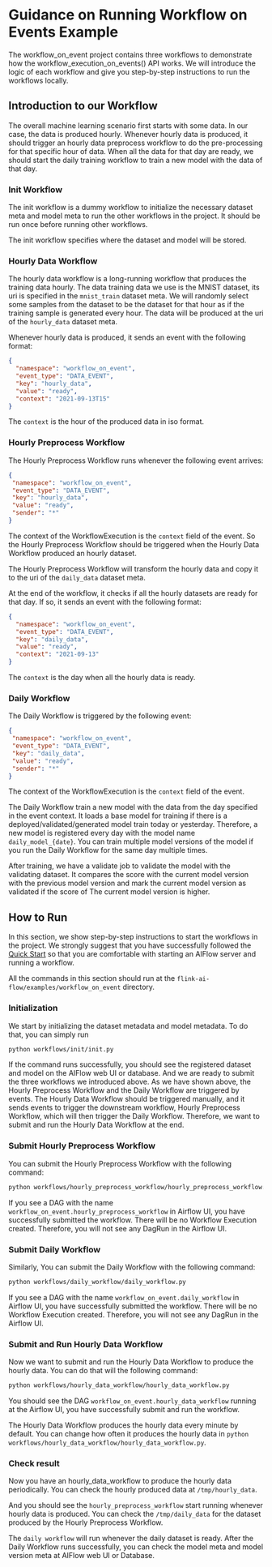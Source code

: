 # Guidance on Running Workflow on Events Example

The workflow_on_event project contains three workflows to demonstrate how the workflow_execution_on_events() API 
works. We will introduce the logic of each workflow and give you step-by-step instructions
to run the workflows locally.

## Introduction to our Workflow

The overall machine learning scenario first starts with some data. In our case, the data is produced hourly. Whenever
hourly data is produced, it should trigger an hourly data preprocess workflow to do the pre-processing for that specific
hour of data. When all the data for that day are ready, we should start the daily training workflow to train a new
model with the data of that day.

### Init Workflow

The init workflow is a dummy workflow to initialize the necessary dataset meta and model meta to run the other workflows
in the project. It should be run once before running other workflows. 

The init workflow specifies where the dataset and model will be stored.

### Hourly Data Workflow

The hourly data workflow is a long-running workflow that produces the training data hourly. The data training data we 
use is the MNIST dataset, its uri is specified in the `mnist_train` dataset meta. We will randomly select some samples 
from the dataset to be the dataset for that hour as if the training sample is generated every hour. The data will be 
produced at the uri of the `hourly_data` dataset meta.  

Whenever hourly data is produced, it sends an event with the following format:
```json
{
  "namespace": "workflow_on_event",
  "event_type": "DATA_EVENT",
  "key": "hourly_data",
  "value": "ready",
  "context": "2021-09-13T15"
}
``` 
The `context` is the hour of the produced data in iso format.

### Hourly Preprocess Workflow

The Hourly Preprocess Workflow runs whenever the following event arrives:
 ```json
{
  "namespace": "workflow_on_event",
  "event_type": "DATA_EVENT",
  "key": "hourly_data",
  "value": "ready",
  "sender": "*"
}
``` 
The context of the WorkflowExecution is the `context` field of the event. So the Hourly Preprocess Workflow
should be triggered when the Hourly Data Workflow produced an hourly dataset.

The Hourly Preprocess Workflow will transform the hourly data and copy it to the uri of the `daily_data` dataset meta.

At the end of the workflow, it checks if all the hourly datasets are ready for that day. If so, it sends an event with
the following format:
```json
{
  "namespace": "workflow_on_event",
  "event_type": "DATA_EVENT",
  "key": "daily_data",
  "value": "ready",
  "context": "2021-09-13"
}
``` 
The `context` is the day when all the hourly data is ready.

### Daily Workflow

The Daily Workflow is triggered by the following event:
 ```json
{
  "namespace": "workflow_on_event",
  "event_type": "DATA_EVENT",
  "key": "daily_data",
  "value": "ready",
  "sender": "*"
}
``` 
The context of the WorkflowExecution is the `context` field of the event. 

The Daily Workflow train a new model with the data from the day specified in the event context. It loads a base
model for training if there is a deployed/validated/generated model train today or yesterday. Therefore, a new model
is registered every day with the model name `daily_model_{date}`. You can train multiple model versions of the model if
you run the Daily Workflow for the same day multiple times.

After training, we have a validate job to validate the model with the validating dataset. It compares the score with the
current model version with the previous model version and mark the current model version as validated if the score of 
The current model version is higher.

## How to Run

In this section, we show step-by-step instructions to start the workflows in the project. We strongly suggest that you
have successfully followed the [Quick Start](https://github.com/alibaba/flink-ai-extended/wiki/Quick-Start) so that you 
are comfortable with starting an AIFlow server and running a workflow.

All the commands in this section should run at the `flink-ai-flow/examples/workflow_on_event` directory. 

### Initialization

We start by initializing the dataset metadata and model metadata. To do that, you can simply run

```bash
python workflows/init/init.py
```
 
If the command runs successfully, you should see the registered dataset and model on the AIFlow web UI or database. And
we are ready to submit the three workflows we introduced above. As we have shown above, the Hourly Preprocess Workflow
and the Daily Workflow are triggered by events. The Hourly Data Workflow should be triggered manually, and it sends
events to trigger the downstream workflow, Hourly Preprocess Workflow, which will then trigger the Daily Workflow.
Therefore, we want to submit and run the Hourly Data Workflow at the end.
 
### Submit Hourly Preprocess Workflow

You can submit the Hourly Preprocess Workflow with the following command:

```bash
python workflows/hourly_preprocess_workflow/hourly_preprocess_workflow.py
```

If you see a DAG with the name `workflow_on_event.hourly_preprocess_workflow` in Airflow UI, you have successfully 
submitted the workflow. There will be no Workflow Execution created. Therefore, you will not see any DagRun in the 
Airflow UI.

### Submit Daily Workflow

Similarly, You can submit the Daily Workflow with the following command:

```bash
python workflows/daily_workflow/daily_workflow.py
```

If you see a DAG with the name `workflow_on_event.daily_workflow` in Airflow UI, you have successfully submitted
the workflow. There will be no Workflow Execution created. Therefore, you will not see any DagRun in the Airflow UI.

### Submit and Run Hourly Data Workflow

Now we want to submit and run the Hourly Data Workflow to produce the hourly data. You can do that will the following
command:

```bash
python workflows/hourly_data_workflow/hourly_data_workflow.py
``` 

You should see the DAG `workflow_on_event.hourly_data_workflow` running at the Airflow UI, you have successfully submit 
and run the workflow.

The Hourly Data Workflow produces the hourly data every minute by default. You can change how often it produces the 
hourly data in `python workflows/hourly_data_workflow/hourly_data_workflow.py`.

### Check result

Now you have an hourly_data_workflow to produce the hourly data periodically. You can check the hourly produced data at
`/tmp/hourly_data`.

And you should see the `hourly_preprocess_workflow` start running whenever hourly data is produced. You can check 
the `/tmp/daily_data` for the dataset produced by the Hourly Preprocess Workflow.
   
The `daily workflow` will run whenever the daily dataset is ready. After the Daily Workflow runs successfully, you can 
check the model meta and model version meta at AIFlow web UI or Database.
